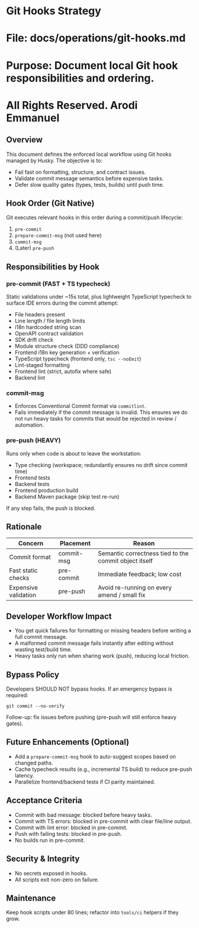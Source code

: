 # Git Hooks Strategy

# File: docs/operations/git-hooks.md

# Purpose: Document local Git hook responsibilities and ordering.

# All Rights Reserved. Arodi Emmanuel

## Overview

This document defines the enforced local workflow using Git hooks managed by
Husky. The objective is to:

- Fail fast on formatting, structure, and contract issues.
- Validate commit message semantics before expensive tasks.
- Defer slow quality gates (types, tests, builds) until push time.

## Hook Order (Git Native)

Git executes relevant hooks in this order during a commit/push lifecycle:

1. `pre-commit`
2. `prepare-commit-msg` (not used here)
3. `commit-msg`
4. (Later) `pre-push`

## Responsibilities by Hook

### pre-commit (FAST + TS typecheck)

Static validations under ~15s total, plus lightweight TypeScript typecheck to
surface IDE errors during the commit attempt:

- File headers present
- Line length / file length limits
- i18n hardcoded string scan
- OpenAPI contract validation
- SDK drift check
- Module structure check (DDD compliance)
- Frontend i18n key generation + verification
- TypeScript typecheck (frontend only, `tsc --noEmit`)
- Lint-staged formatting
- Frontend lint (strict, autofix where safe)
- Backend lint

### commit-msg

- Enforces Conventional Commit format via `commitlint`.
- Fails immediately if the commit message is invalid. This ensures we do not run
  heavy tasks for commits that would be rejected in review / automation.

### pre-push (HEAVY)

Runs only when code is about to leave the workstation:

- Type checking (workspace; redundantly ensures no drift since commit time)
- Frontend tests
- Backend tests
- Frontend production build
- Backend Maven package (skip test re-run)

If any step fails, the push is blocked.

## Rationale

| Concern              | Placement  | Reason                                                |
| -------------------- | ---------- | ----------------------------------------------------- |
| Commit format        | commit-msg | Semantic correctness tied to the commit object itself |
| Fast static checks   | pre-commit | Immediate feedback; low cost                          |
| Expensive validation | pre-push   | Avoid re-running on every amend / small fix           |

## Developer Workflow Impact

- You get quick failures for formatting or missing headers before writing a full
  commit message.
- A malformed commit message fails instantly after editing without wasting
  test/build time.
- Heavy tasks only run when sharing work (push), reducing local friction.

## Bypass Policy

Developers SHOULD NOT bypass hooks. If an emergency bypass is required:

```
git commit --no-verify
```

Follow-up: fix issues before pushing (pre-push will still enforce heavy gates).

## Future Enhancements (Optional)

- Add a `prepare-commit-msg` hook to auto-suggest scopes based on changed paths.
- Cache typecheck results (e.g., incremental TS build) to reduce pre-push
  latency.
- Parallelize frontend/backend tests if CI parity maintained.

## Acceptance Criteria

- Commit with bad message: blocked before heavy tasks.
- Commit with TS errors: blocked in pre-commit with clear file/line output.
- Commit with lint error: blocked in pre-commit.
- Push with failing tests: blocked in pre-push.
- No builds run in pre-commit.

## Security & Integrity

- No secrets exposed in hooks.
- All scripts exit non-zero on failure.

## Maintenance

Keep hook scripts under 80 lines; refactor into `tools/ci` helpers if they grow.
